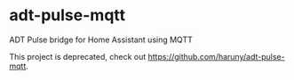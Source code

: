 # adt-pulse-mqtt
ADT Pulse bridge for Home Assistant using MQTT


This project is deprecated, check out https://github.com/haruny/adt-pulse-mqtt.

